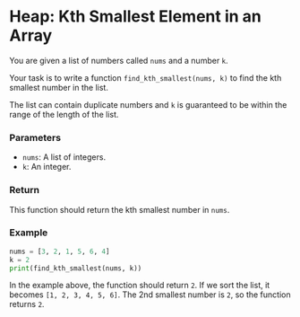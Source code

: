 # Heap: Kth Smallest Element in an Array

You are given a list of numbers called `nums` and a number `k`.

Your task is to write a function `find_kth_smallest(nums, k)` to find the kth smallest number in the list.

The list can contain duplicate numbers and `k` is guaranteed to be within the range of the length of the list.

### Parameters
- `nums`: A list of integers.
- `k`: An integer.

### Return
This function should return the kth smallest number in `nums`.

### Example
```python
nums = [3, 2, 1, 5, 6, 4]
k = 2
print(find_kth_smallest(nums, k))

```
In the example above, the function should return `2`. If we sort the list, it becomes `[1, 2, 3, 4, 5, 6]`. The 2nd smallest number is `2`, so the function returns `2`.
